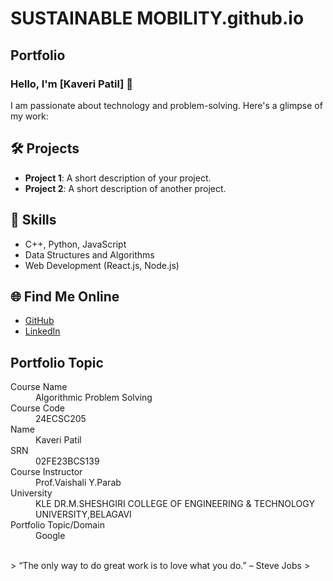 # SUSTAINABLE MOBILITY.github.io
## Portfolio

### Hello, I'm [Kaveri Patil] 👋

I am passionate about technology and problem-solving. Here's a glimpse of my work:

## 🛠️ Projects
- **Project 1**: A short description of your project.
- **Project 2**: A short description of another project.

## 🚀 Skills
- C++, Python, JavaScript
- Data Structures and Algorithms
- Web Development (React.js, Node.js)

## 🌐 Find Me Online
- [GitHub](https://github.com/your-github-username)
- [LinkedIn](https://linkedin.com/in/your-linkedin-profile)

## Portfolio Topic

<dl>
<dt>Course Name</dt>
<dd>Algorithmic Problem Solving</dd>
<dt>Course Code</dt>
<dd>24ECSC205</dd>
<dt>Name</dt>
<dd>Kaveri Patil</dd>
<dt>SRN</dt>
<dd>02FE23BCS139</dd>
<dt>Course Instructor</dt>
<dd>Prof.Vaishali Y.Parab</dd>
<dt>University</dt>
<dd>KLE DR.M.SHESHGIRI COLLEGE OF ENGINEERING & TECHNOLOGY UNIVERSITY,BELAGAVI</dd>
<dt>Portfolio Topic/Domain</dt>
<dd>Google</dd>
</dl>

<br> 
> “The only way to do great work is to love what you do.” – Steve Jobs
>
